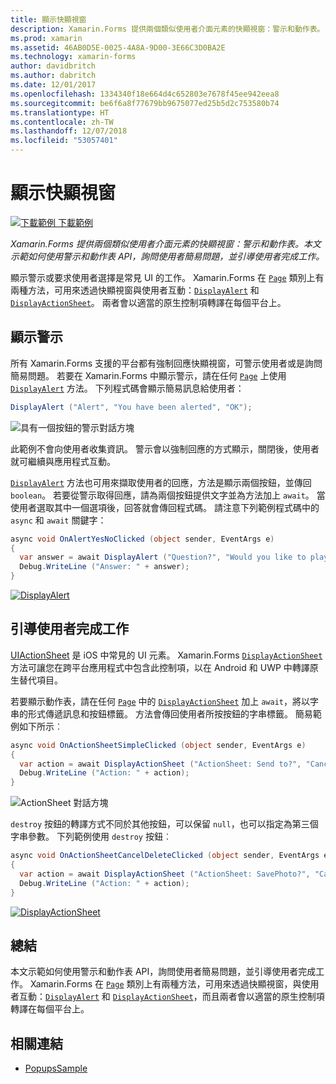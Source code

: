 ```yaml
---
title: 顯示快顯視窗
description: Xamarin.Forms 提供兩個類似使用者介面元素的快顯視窗：警示和動作表。 本文示範如何使用警示和動作表 API，詢問使用者簡易問題，並引導使用者完成工作。
ms.prod: xamarin
ms.assetid: 46AB0D5E-0025-4A8A-9D00-3E66C3D0BA2E
ms.technology: xamarin-forms
author: davidbritch
ms.author: dabritch
ms.date: 12/01/2017
ms.openlocfilehash: 1334340f18e664d4c652803e7678f45ee942eea8
ms.sourcegitcommit: be6f6a8f77679bb9675077ed25b5d2c753580b74
ms.translationtype: HT
ms.contentlocale: zh-TW
ms.lasthandoff: 12/07/2018
ms.locfileid: "53057401"
---
```

# <a name="displaying-pop-ups"></a>顯示快顯視窗

[![下載範例](~/media/shared/download.png) 下載範例](https://developer.xamarin.com/samples/xamarin-forms/Navigation/Pop-ups/)

_Xamarin.Forms 提供兩個類似使用者介面元素的快顯視窗：警示和動作表。本文示範如何使用警示和動作表 API，詢問使用者簡易問題，並引導使用者完成工作。_

顯示警示或要求使用者選擇是常見 UI 的工作。 Xamarin.Forms 在 [`Page`](xref:Xamarin.Forms.Page) 類別上有兩種方法，可用來透過快顯視窗與使用者互動：[`DisplayAlert`](xref:Xamarin.Forms.Page.DisplayAlert*) 和 [`DisplayActionSheet`](xref:Xamarin.Forms.Page.DisplayActionSheet*)。 兩者會以適當的原生控制項轉譯在每個平台上。

## <a name="displaying-an-alert"></a>顯示警示

所有 Xamarin.Forms 支援的平台都有強制回應快顯視窗，可警示使用者或是詢問簡易問題。 若要在 Xamarin.Forms 中顯示警示，請在任何 [`Page`](xref:Xamarin.Forms.Page) 上使用 [`DisplayAlert`](xref:Xamarin.Forms.Page.DisplayAlert*) 方法。 下列程式碼會顯示簡易訊息給使用者：

```csharp
DisplayAlert ("Alert", "You have been alerted", "OK");
```

![](pop-ups-images/alert.png "具有一個按鈕的警示對話方塊")

此範例不會向使用者收集資訊。 警示會以強制回應的方式顯示，關閉後，使用者就可繼續與應用程式互動。

[`DisplayAlert`](xref:Xamarin.Forms.Page.DisplayAlert*) 方法也可用來擷取使用者的回應，方法是顯示兩個按鈕，並傳回 `boolean`。 若要從警示取得回應，請為兩個按鈕提供文字並為方法加上 `await`。 當使用者選取其中一個選項後，回答就會傳回程式碼。 請注意下列範例程式碼中的 `async` 和 `await` 關鍵字：

```csharp
async void OnAlertYesNoClicked (object sender, EventArgs e)
{
  var answer = await DisplayAlert ("Question?", "Would you like to play a game", "Yes", "No");
  Debug.WriteLine ("Answer: " + answer);
}
```

[![DisplayAlert](pop-ups-images/alert2-sml.png "具有兩個按鈕的警示對話方塊")](pop-ups-images/alert2.png#lightbox "具有兩個按鈕的警示對話方塊")

## <a name="guiding-users-through-tasks"></a>引導使用者完成工作

[UIActionSheet](https://developer.apple.com/library/ios/documentation/uikit/reference/uiactionsheet_class/Reference/Reference.html) 是 iOS 中常見的 UI 元素。 Xamarin.Forms [`DisplayActionSheet`](xref:Xamarin.Forms.Page.DisplayActionSheet*)方法可讓您在跨平台應用程式中包含此控制項，以在 Android 和 UWP 中轉譯原生替代項目。

若要顯示動作表，請在任何 [`Page`](xref:Xamarin.Forms.Page) 中的 [`DisplayActionSheet`](xref:Xamarin.Forms.Page.DisplayActionSheet*) 加上 `await`，將以字串的形式傳遞訊息和按鈕標籤。 方法會傳回使用者所按按鈕的字串標籤。 簡易範例如下所示︰

```csharp
async void OnActionSheetSimpleClicked (object sender, EventArgs e)
{
  var action = await DisplayActionSheet ("ActionSheet: Send to?", "Cancel", null, "Email", "Twitter", "Facebook");
  Debug.WriteLine ("Action: " + action);
}
```

![](pop-ups-images/action.png "ActionSheet 對話方塊")

`destroy` 按鈕的轉譯方式不同於其他按鈕，可以保留 `null`，也可以指定為第三個字串參數。 下列範例使用 `destroy` 按鈕︰

```csharp
async void OnActionSheetCancelDeleteClicked (object sender, EventArgs e)
{
  var action = await DisplayActionSheet ("ActionSheet: SavePhoto?", "Cancel", "Delete", "Photo Roll", "Email");
  Debug.WriteLine ("Action: " + action);
}
```

[![DisplayActionSheet](pop-ups-images/action2-sml.png "具有終結按鈕的動作表對話方塊")](pop-ups-images/action2.png#lightbox "具有終結按鈕的動作表對話方塊")

## <a name="summary"></a>總結

本文示範如何使用警示和動作表 API，詢問使用者簡易問題，並引導使用者完成工作。 Xamarin.Forms 在 [`Page`](xref:Xamarin.Forms.Page) 類別上有兩種方法，可用來透過快顯視窗，與使用者互動：[`DisplayAlert`](xref:Xamarin.Forms.Page.DisplayAlert*) 和 [`DisplayActionSheet`](xref:Xamarin.Forms.Page.DisplayActionSheet*)，而且兩者會以適當的原生控制項轉譯在每個平台上。



## <a name="related-links"></a>相關連結

- [PopupsSample](https://developer.xamarin.com/samples/xamarin-forms/Navigation/Pop-ups/)
